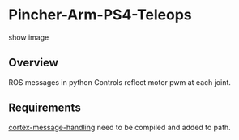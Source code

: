 # Pincher-Arm-PS4-Teleops
show image

## Overview
ROS messages in python
Controls reflect motor pwm at each joint.

## Requirements
[cortex-message-handling]() need to be compiled and added to path.

